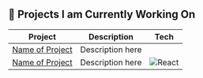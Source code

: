 <!-->
<h2 align="left">
    🌱 Projects I am Currently Working On 
</h2>

<table align="center">
    <thead>
        <tr>
            <th>Project</th>
            <th>Description</th>
            <th>Tech</th>
        <tr>
    </thead>
    <tbody>
        <tr>
            <td>
                <a href="#">Name of Project</a>
            </td>
            <td>    
                Description here
            </td>
        <td>
        </td>
        </tr>
        <tr>
            <td>
                <a href="">Name of Project</a>
            </td>
            <td>
                Description here
            </td>
            <td>
                <img alt="React" src=""/>
            </td>
        </tr>
    </tbody>
</table>

<!---
greigac/greigac is a ✨ special ✨ repository because its `README.md` (this file) appears on your GitHub profile.
You can click the Preview link to take a look at your changes.
--->
